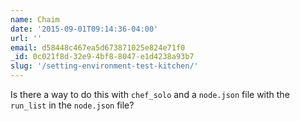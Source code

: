```yaml
---
name: Chaim
date: '2015-09-01T09:14:36-04:00'
url: ''
email: d58448c467ea5d673871025e824e71f0
_id: 0c021f8d-32e9-4bf8-8047-e1d4238a93b7
slug: '/setting-environment-test-kitchen/'
---
```


Is there a way to do this with `chef_solo` and a `node.json` file with the
`run_list` in the `node.json` file?
